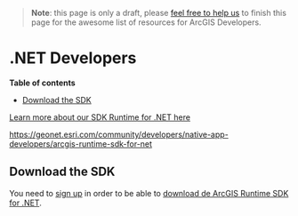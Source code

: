 > **Note**: this page is only a draft, please [feel free to help us](https://github.com/hhkaos/awesome-arcgis#contributions) to finish this page for the awesome list of resources for ArcGIS Developers.

# .NET Developers
<!-- START doctoc generated TOC please keep comment here to allow auto update -->
<!-- DON'T EDIT THIS SECTION, INSTEAD RE-RUN doctoc TO UPDATE -->
**Table of contents**

- [Download the SDK](#download-the-sdk)

<!-- END doctoc generated TOC please keep comment here to allow auto update -->


[Learn more about our SDK Runtime for .NET here](https://developers.arcgis.com/net/latest)

https://geonet.esri.com/community/developers/native-app-developers/arcgis-runtime-sdk-for-net

## Download the SDK

You need to [sign up](https://developers.arcgis.com/sign-up/) in order to be able
to [download de ArcGIS Runtime SDK for .NET](https://developers.arcgis.com/downloads/).
